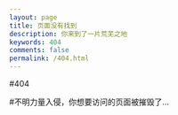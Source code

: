 ```yaml
---
layout: page
title: 页面没有找到
description: 你来到了一片荒芜之地
keywords: 404
comments: false
permalink: /404.html
---
```



#404

#不明力量入侵，你想要访问的页面被摧毁了...

